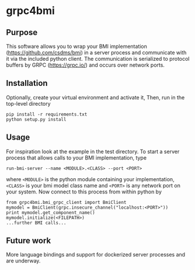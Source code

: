 # grpc4bmi
## Purpose
This software allows you to wrap your BMI implementation (https://github.com/csdms/bmi) in a server process and communicate with it via the included python client. The communication is serialized to protocol buffers by GRPC (https://grpc.io/) and occurs over network ports.

## Installation
Optionally, create your virtual environment and activate it, Then, run in the top-level directory
```
pip install -r requirements.txt
python setup.py install
```

## Usage
For inspiration look at the example in the test directory. To start a server process that allows calls to your BMI implementation, type
```
run-bmi-server --name <MODULE>.<CLASS> --port <PORT>
```
where ```<MODULE>``` is the python module containing your implementation, ```<CLASS>``` is your bmi model class name and ```<PORT>``` is any network port on your system. Now connect to this process from within python by
```
from grpc4bmi.bmi_grpc_client import BmiClient
mymodel = BmiClient(grpc.insecure_channel("localhost:<PORT>"))
print mymodel.get_component_name()
mymodel.initialize(<FILEPATH>)
...further BMI calls...
```

## Future work
More language bindings and support for dockerized server processes and are underway.
